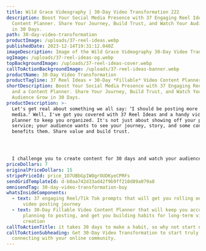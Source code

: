 ```yaml
---
title: Wild Grace Videography | 30-Day Video Transformation 222
description: Boost Your Social Media Presence with 37 Engaging Reel Ideas and a
  Content Planner. Share Your Journey, Build Trust, and Watch Your Audience Grow
  in 30 Days.
path: 30-day-video-transformation
productImage: /uploads/37-reel-ideas.webp
publishedDate: 2023-12-14T19:31:12.040Z
imageDescription: Image of the Wild Grace Videography 30-Day Video Transformation product.
ogImage: /uploads/37-reel-ideas-og.webp
topBackgroundImage: /uploads/37-reel-ideas-cover.webp
callToActionBackgroundImage: /uploads/37-reel-ideas-banner.webp
productName: 30-Day Video Transformation
productTagline: 37 Reel Ideas + 30-Day *Fillable* Video Content Planner
shortDescription: Boost Your Social Media Presence with 37 Engaging Reel Ideas
  and a Content Planner. Share Your Journey, Build Trust, and Watch Your
  Audience Grow in 30 Days.
productDescription: >-
  Let's get real about something we all say:〝I should be posting more on social
  media.〞Well, I've got you covered with 37 Reel Ideas and a handy video content
  planner to keep you organized. It's not just about showing off your product or
  service; your audience wants to see your journey, story, and some content that
  benefits them. Share value and build trust.




  I challenge you to create content for 30 days and watch your audience grow. Don't let fear hold you back; use social media as your playground to figure out what works. After 30 days, pick your top-performing content pieces, and voila, you've got your winning ads. No more wasted ad spend on trial and error!
priceDollars: 7
originalPriceDollars: 15
stripePriceId: price_1O7UBbGpIWOgrOUDKyeCPRFs
sendGridTemplateId: d-b0aa742d33ad42f9b9ff210d89a079a8
omnisendTag: 30-day-video-transformation-buy
whatsInsideComponents:
  - text: 37 engaging Reel/Tik Tok prompts that will get you rolling on your 30-day
      video posting journey
  - text: 30-Day Fillable Video Content Planner that will keep you accountable from
      planning to posting, and get you building habits for long-term video
      creation
callToActionTitle: it takes 30 days to make a habit, so why not start now ?
callToActionSubheading: Get 30-Day Video Transformation to start truly
  connecting with your online community.
---
```

